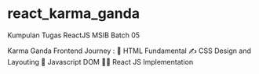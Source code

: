 # react_karma_ganda
Kumpulan Tugas ReactJS MSIB Batch 05

Karma Ganda Frontend Journey :
🤖 HTML Fundamental
✍️ CSS Design and Layouting
🦾 Javascript DOM
👨‍💻 React JS Implementation
